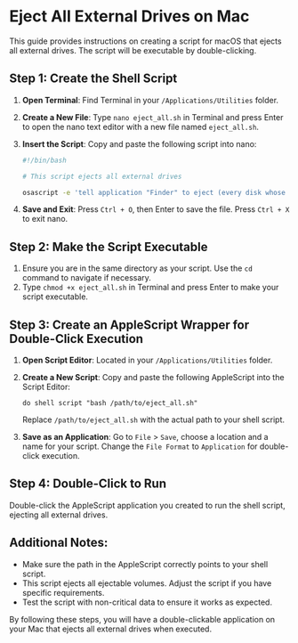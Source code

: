 # Eject All External Drives on Mac

This guide provides instructions on creating a script for macOS that ejects all external drives. The script will be executable by double-clicking.

## Step 1: Create the Shell Script

1. **Open Terminal**: Find Terminal in your `/Applications/Utilities` folder.
2. **Create a New File**: Type `nano eject_all.sh` in Terminal and press Enter to open the nano text editor with a new file named `eject_all.sh`.
3. **Insert the Script**: Copy and paste the following script into nano:

    ```bash
    #!/bin/bash
    
    # This script ejects all external drives
    
    osascript -e 'tell application "Finder" to eject (every disk whose ejectable is true)'
    ```

4. **Save and Exit**: Press `Ctrl + O`, then Enter to save the file. Press `Ctrl + X` to exit nano.

## Step 2: Make the Script Executable

1. Ensure you are in the same directory as your script. Use the `cd` command to navigate if necessary.
2. Type `chmod +x eject_all.sh` in Terminal and press Enter to make your script executable.

## Step 3: Create an AppleScript Wrapper for Double-Click Execution

1. **Open Script Editor**: Located in your `/Applications/Utilities` folder.
2. **Create a New Script**: Copy and paste the following AppleScript into the Script Editor:

    ```applescript
    do shell script "bash /path/to/eject_all.sh"
    ```

    Replace `/path/to/eject_all.sh` with the actual path to your shell script.

3. **Save as an Application**: Go to `File` > `Save`, choose a location and a name for your script. Change the `File Format` to `Application` for double-click execution.

## Step 4: Double-Click to Run

Double-click the AppleScript application you created to run the shell script, ejecting all external drives.

## Additional Notes:

- Make sure the path in the AppleScript correctly points to your shell script.
- This script ejects all ejectable volumes. Adjust the script if you have specific requirements.
- Test the script with non-critical data to ensure it works as expected.

By following these steps, you will have a double-clickable application on your Mac that ejects all external drives when executed.